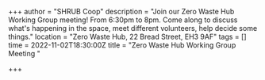 +++
author = "SHRUB Coop"
description = "Join our Zero Waste Hub Working Group meeting! From 6:30pm to 8pm. Come along to discuss what's happening in the space, meet different volunteers, help decide some things."
location = "Zero Waste Hub, 22 Bread Street, EH3 9AF"
tags = []
time = 2022-11-02T18:30:00Z
title = "Zero Waste Hub Working Group Meeting "

+++
